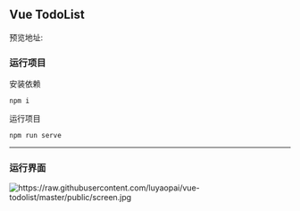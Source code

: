 ## Vue TodoList

预览地址: 

### 运行项目

安装依赖

```
npm i
```

运行项目

```
npm run serve
```

------

### 运行界面

![<https://raw.githubusercontent.com/luyaopai/vue-todolist/master/public/screen.jpg> ]( )